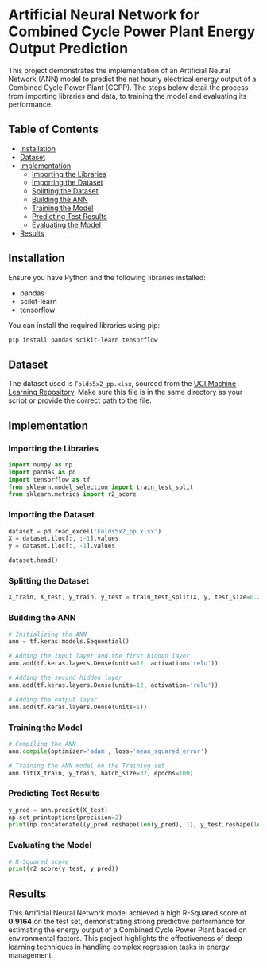 # Artificial Neural Network for Combined Cycle Power Plant Energy Output Prediction

This project demonstrates the implementation of an Artificial Neural Network (ANN) model to predict the net hourly electrical energy output of a Combined Cycle Power Plant (CCPP). The steps below detail the process from importing libraries and data, to training the model and evaluating its performance.

## Table of Contents
- [Installation](#installation)
- [Dataset](#dataset)
- [Implementation](#implementation)
  - [Importing the Libraries](#importing-the-libraries)
  - [Importing the Dataset](#importing-the-dataset)
  - [Splitting the Dataset](#splitting-the-dataset)
  - [Building the ANN](#building-the-ann)
  - [Training the Model](#training-the-model)
  - [Predicting Test Results](#predicting-test-results)
  - [Evaluating the Model](#evaluating-the-model)
- [Results](#results)

## Installation

Ensure you have Python and the following libraries installed:

- pandas
- scikit-learn
- tensorflow

You can install the required libraries using pip:

```bash
pip install pandas scikit-learn tensorflow
```

## Dataset

The dataset used is `Folds5x2_pp.xlsx`, sourced from the [UCI Machine Learning Repository](https://archive.ics.uci.edu/dataset/294/combined+cycle+power+plant). Make sure this file is in the same directory as your script or provide the correct path to the file.

## Implementation

### Importing the Libraries

```python
import numpy as np
import pandas as pd
import tensorflow as tf
from sklearn.model_selection import train_test_split
from sklearn.metrics import r2_score
```

### Importing the Dataset

```python
dataset = pd.read_excel('Folds5x2_pp.xlsx')
X = dataset.iloc[:, :-1].values
y = dataset.iloc[:, -1].values

dataset.head()
```

### Splitting the Dataset

```python
X_train, X_test, y_train, y_test = train_test_split(X, y, test_size=0.2, random_state=0)
```

### Building the ANN

```python
# Initializing the ANN
ann = tf.keras.models.Sequential()

# Adding the input layer and the first hidden layer
ann.add(tf.keras.layers.Dense(units=12, activation='relu'))

# Adding the second hidden layer
ann.add(tf.keras.layers.Dense(units=12, activation='relu'))

# Adding the output layer
ann.add(tf.keras.layers.Dense(units=1))
```

### Training the Model

```python
# Compiling the ANN
ann.compile(optimizer='adam', loss='mean_squared_error')

# Training the ANN model on the Training set
ann.fit(X_train, y_train, batch_size=32, epochs=100)
```

### Predicting Test Results

```python
y_pred = ann.predict(X_test)
np.set_printoptions(precision=2)
print(np.concatenate((y_pred.reshape(len(y_pred), 1), y_test.reshape(len(y_test), 1)), 1))
```

### Evaluating the Model

```python
# R-Squared score
print(r2_score(y_test, y_pred))
```

## Results

This Artificial Neural Network model achieved a high R-Squared score of **0.9164** on the test set, demonstrating strong predictive performance for estimating the energy output of a Combined Cycle Power Plant based on environmental factors. This project highlights the effectiveness of deep learning techniques in handling complex regression tasks in energy management.
